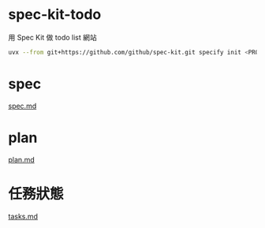 # spec-kit-todo
用 Spec Kit 做 todo list 網站
```bash
uvx --from git+https://github.com/github/spec-kit.git specify init <PROJECT_NAME>
```

# spec
[spec.md](.\specs\001-todo-list\spec.md)

# plan
[plan.md](.\specs\001-todo-list\plan.md)

# 任務狀態
[tasks.md](.\specs\001-todo-list\tasks.md)

